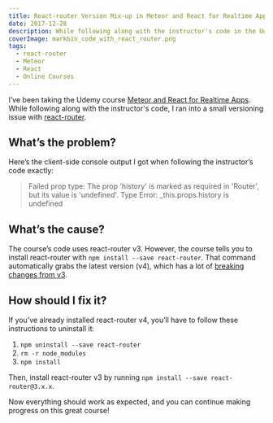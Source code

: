 ```yaml
---
title: React-router Version Mix-up in Meteor and React for Realtime Apps
date: 2017-12-28
description: While following along with the instructor's code in the Udemy course [Meteor and React for Realtime Apps](https://www.udemy.com/meteor-react-tutorial/learn/v4/overview), I ran into a versioning issue with react-router. Read more for a description of the problem and how to fix it.
coverImage: markbin_code_with_react_router.png
tags:
  - react-router
  - Meteor
  - React
  - Online Courses
---
```


I’ve been taking the Udemy course [Meteor and React for Realtime Apps](https://www.udemy.com/meteor-react-tutorial/learn/v4/overview). While following along with the instructor's code, I ran into a small versioning issue with [react-router](https://github.com/ReactTraining/react-router).

## What’s the problem?

Here’s the client-side console output I got when following the instructor’s code exactly:

> Failed prop type: The prop 'history' is marked as required in 'Router', but its value is 'undefined'.
> Type Error: \_this.props.history is undefined

## What’s the cause?

The course’s code uses react-router v3. However, the course tells you to install react-router with `npm install --save react-router`.
That command automatically grabs the latest version (v4), which has a lot of [breaking changes from v3](https://github.com/ReactTraining/react-router/issues/4699#issuecomment-285891990).

## How should I fix it?

If you’ve already installed react-router v4, you’ll have to follow these instructions to uninstall it:

1. `npm uninstall --save react-router`
2. `rm -r node_modules`
3. `npm install`

Then, install react-router v3 by running `npm install --save react-router@3.x.x`.

Now everything should work as expected, and you can continue making progress on this great course!
